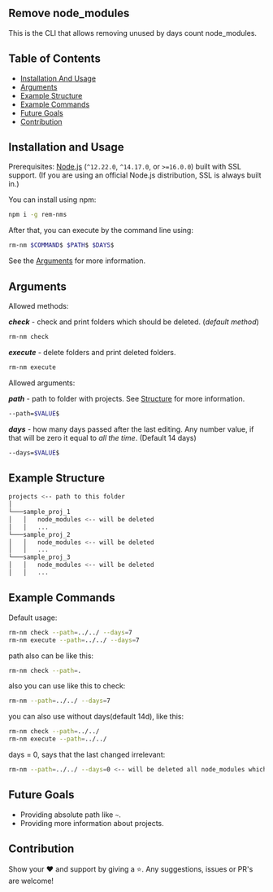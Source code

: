 ## Remove node_modules

This is the CLI that allows removing unused by days count node_modules.

## Table of Contents

- [Installation And Usage](#installation-and-usage)
- [Arguments](#arguments)
- [Example Structure](#example-structure)
- [Example Commands](#example-commands)
- [Future Goals](#goals)
- [Contribution](#contribution)

## <a name="installation-and-usage"></a>Installation and Usage

Prerequisites: [Node.js](https://nodejs.org/) (`^12.22.0`, `^14.17.0`, or `>=16.0.0`) built with SSL support. (If you are using an official Node.js distribution, SSL is always built in.)

You can install using npm:

```sh
npm i -g rem-nms
```

After that, you can execute by the command line using:

```sh
rm-nm $COMMAND$ $PATH$ $DAYS$
```

See the [Arguments](#arguments) for more information.

## <a name="arguments"></a>Arguments

Allowed methods:

_**check**_ - check and print folders which should be deleted. (_default method_)

```sh
rm-nm check
```

_**execute**_ - delete folders and print deleted folders.

```sh
rm-nm execute
```

Allowed arguments:

_**path**_ - path to folder with projects. See [Structure](#structure) for more information.

```sh
--path=$VALUE$
```

_**days**_ - how many days passed after the last editing. Any number value, if that will be zero it equal to _all the time_. (Default 14 days)

```sh
--days=$VALUE$
```

## <a name="structure"></a>Example Structure

```sh
projects <-- path to this folder
│
└───sample_proj_1
│   │   node_modules <-- will be deleted
│   │   ...
└───sample_proj_2
│   │   node_modules <-- will be deleted
│   │   ...
└───sample_proj_3
│   │   node_modules <-- will be deleted
│   │   ...

```

## <a name="commands"></a>Example Commands

Default usage:

```sh
rm-nm check --path=../../ --days=7
rm-nm execute --path=../../ --days=7
```

path also can be like this:

```sh
rm-nm check --path=.
```

also you can use like this to check:

```sh
rm-nm --path=../../ --days=7
```

you can also use without days(default 14d), like this:

```sh
rm-nm check --path=../../
rm-nm execute --path=../../
```

days = 0, says that the last changed irrelevant:

```sh
rm-nm --path=../../ --days=0 <-- will be deleted all node_modules which will be found
```

## <a name="goals"></a>Future Goals

- Providing absolute path like `~`.
- Providing more information about projects.

## <a name="contribution"></a>Contribution

Show your ❤️ and support by giving a ⭐. Any suggestions, issues or PR's are welcome!
